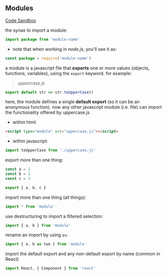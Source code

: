 ## Modules

[Code Sandbox](https://codesandbox.io/s/modules-bjqqo)

the synax to import a module:

```javascript
import package from 'module-name'
```
 - note that when working in _node.js_, you'll see it as:

```javascript
const package = require('module-name')
```

a module is a javascript file that __exports__ one or more values (objects, functions, variables), using the `export` keyword. for example:

> _uppercase.js_
```javascript
export default str => str.toUpperCase()
```

here, the module defines a single __default export__ (so it can be an anonymous function). now any other javascript module (i.e. file) can import the functionality offered by uppercase.js 

 - within html:
  ```html
  <script type="module" src="uppercase.js"></script>
  ```

 - within javascript:
```javascript
import toUpperCase from './uppercase.js'
```

export more than one thing:
```javascript
const a = 1
const b = 2
const c = 3

export { a, b, c }
```

import more than one thing (all things):
```javascript
import * from 'module'
```

use destructuring to import a filtered selection:
```javascript
import { a, b } from 'module'
```

rename an import by using `as`:
```javascript
import { a, b as two } from 'module'
```

import the default export and any non-default export by name (common in React)
```javascript
import React, { Component } from 'react'
```


